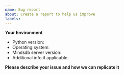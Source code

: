 ```yaml
---
name: Bug report
about: Create a report to help us improve
labels:
---
```


**Your Environment**

* Python version:
* Operating system:
* Mindsdb server version:
* Additional info if applicable:

**Please describe your issue and how we can replicate it**


